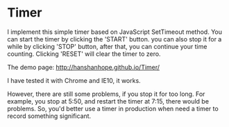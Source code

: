 # Timer
I implement this simple timer based on JavaScript SetTimeout method.
You can start the timer by clicking the 'START' button. you can also stop it for a while by clicking 'STOP' button, after that, you can continue your time counting. Clicking 'RESET' will clear the timer to zero.

The demo page:  http://hanshanhope.github.io/Timer/

I have tested it with Chrome and IE10, it works.

However, there are still some problems, if you stop it for too long. For example, you stop at 5:50, and restart the timer at 7:15, there would be problems. So, you'd better use a timer in production when need a timer to record something significant.

